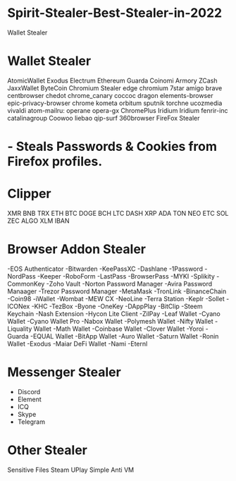 # Spirit-Stealer-Best-Stealer-in-2022
Wallet Stealer 
# Wallet Stealer
AtomicWallet
Exodus
Electrum
Ethereum
Guarda
Coinomi
Armory
ZCash
JaxxWallet
ByteCoin
Chromium Stealer
edge
chromium
7star
amigo
brave
centbrowser
chedot
chrome_canary
coccoc
dragon
elements-browser
epic-privacy-browser
chrome
kometa
orbitum
sputnik
torchne
ucozmedia
vivaldi
atom-mailru:
operane
opera-gx
ChromePlus
Iridium
Iridium
fenrir-inc
catalinagroup
Coowoo
liebao
qip-surf
360browser
FireFox Stealer
 # - Steals Passwords & Cookies from Firefox profiles.
# Clipper
XMR
BNB
TRX
ETH
BTC
DOGE
BCH
LTC
DASH
XRP
ADA
TON
NEO
ETC
SOL
ZEC
ALGO
XLM
IBAN
# Browser Addon Stealer
-EOS Authenticator
-Bitwarden
-KeePassXC
-Dashlane
-1Password
-NordPass
-Keeper
-RoboForm
-LastPass
-BrowserPass
-MYKI
-Splikity
-CommonKey
-Zoho Vault
-Norton Password Manager
-Avira Password Manaager
-Trezor Password Manager
-MetaMask
-TronLink
-BinanceChain
-Coin98
-iWallet
-Wombat
-MEW CX
-NeoLine
-Terra Station
-Keplr
-Sollet
-ICONex
-KHC
-TezBox
-Byone
-OneKey
-DAppPlay
-BitClip
-Steem Keychain
-Nash Extension
-Hycon Lite Client
-ZilPay
-Leaf Wallet
-Cyano Wallet
-Cyano Wallet Pro
-Nabox Wallet
-Polymesh Wallet
-Nifty Wallet
-Liquality Wallet
-Math Wallet
-Coinbase Wallet
-Clover Wallet
-Yoroi
-Guarda
-EQUAL Wallet
-BitApp Wallet
-Auro Wallet
-Saturn Wallet
-Ronin Wallet
-Exodus
-Maiar DeFi Wallet
-Nami
-Eternl
# Messenger Stealer
- Discord
- Element
- ICQ
- Skype
- Telegram
# Other Stealer
Sensitive Files
Steam
UPlay
Simple Anti VM
